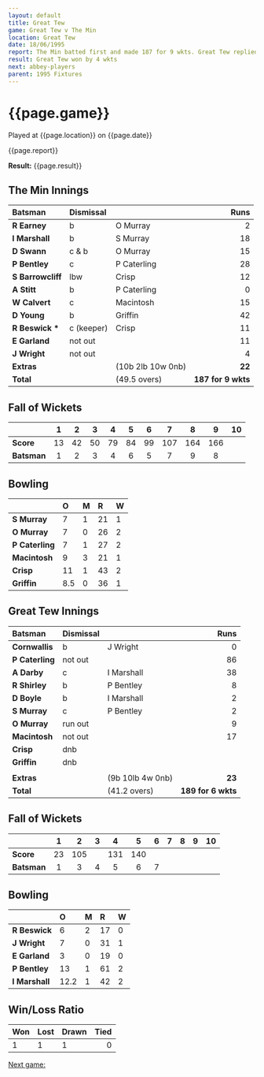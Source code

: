 ```yaml
---
layout: default
title: Great Tew
game: Great Tew v The Min
location: Great Tew
date: 18/06/1995
report: The Min batted first and made 187 for 9 wkts. Great Tew replied with 189 for 6 wkts
result: Great Tew won by 4 wkts
next: abbey-players
parent: 1995 Fixtures
---
```


# {{page.game}}

Played at {{page.location}} on {{page.date}}

{{page.report}}

**Result:** {{page.result}}

## The Min Innings

| Batsman | Dismissal |  | Runs |
|:---|:---|---|---:|
| **R Earney** | b | O Murray | 2 |
| **I Marshall** | b | S Murray | 18 |
| **D Swann** | c & b | O Murray | 15 |
| **P Bentley** | c | P Caterling | 28 |
| **S Barrowcliff** | lbw | Crisp | 12 |
| **A Stitt** | b | P Caterling | 0 |
| **W Calvert** | c | Macintosh | 15 |
| **D Young** | b | Griffin | 42 |
| **R Beswick &#42;** | c (keeper) | Crisp | 11 |
| **E Garland** | not out |  | 11 |
| **J Wright** | not out |  | 4 |
| **Extras** | | (10b 2lb 10w 0nb) | **22** |
| **Total** | | (49.5 overs) | **187 for 9 wkts** |

## Fall of Wickets

| | 1 | 2 | 3 | 4 | 5 | 6 | 7 | 8 | 9 | 10 |
|---|:---:|:---:|:---:|:---:|:---:|:---:|:---:|:---:|:---:|:---:|
| **Score** | 13 | 42 | 50 | 79 | 84 | 99 | 107 | 164 | 166 |  |
| **Batsman** | 1 | 2 | 3 | 4 | 6 | 5 | 7 | 9 | 8 |  |

## Bowling

| | O | M | R | W |
|---|:---|:---|:---|:---|
| **S Murray** | 7 | 1 | 21 | 1 |
| **O Murray** | 7 | 0 | 26 | 2 |
| **P Caterling** | 7 | 1 | 27 | 2 |
| **Macintosh** | 9 | 3 | 21 | 1 |
| **Crisp** | 11 | 1 | 43 | 2 |
| **Griffin** | 8.5 | 0 | 36 | 1 |

## Great Tew Innings

| Batsman | Dismissal |  | Runs |
|:---|:---|---|---:|
| **Cornwallis** | b | J Wright | 0 |
| **P Caterling** | not out |  | 86 |
| **A Darby** | c | I Marshall | 38 |
| **R Shirley** | b | P Bentley | 8 |
| **D Boyle** | b | I Marshall | 2 |
| **S Murray** | c | P Bentley | 2 |
| **O Murray** | run out |  | 9 |
| **Macintosh** | not out |  | 17 |
| **Crisp** | dnb |  |  |
| **Griffin** | dnb |  |  |
|  |  |  |  |
| **Extras** | | (9b 10lb 4w 0nb) | **23** |
| **Total** | | (41.2 overs) | **189 for 6 wkts** |

## Fall of Wickets

| | 1 | 2 | 3 | 4 | 5 | 6 | 7 | 8 | 9 | 10 |
|---|:---:|:---:|:---:|:---:|:---:|:---:|:---:|:---:|:---:|:---:|
| **Score** | 23 | 105 |  | 131 | 140 |  |  |  |  |  |
| **Batsman** | 1 | 3 | 4 | 5 | 6 | 7 |  |  |  |  |

## Bowling

| | O | M | R | W |
|---|:---|:---|:---|:---|
| **R Beswick** | 6 | 2 | 17 | 0 |
| **J Wright** | 7 | 0 | 31 | 1 |
| **E Garland** | 3 | 0 | 19 | 0 |
| **P Bentley** | 13 | 1 | 61 | 2 |
| **I Marshall** | 12.2 | 1 | 42 | 2 |

## Win/Loss Ratio

| Won | Lost | Drawn | Tied |
|:---|:---|:---|---:|
| 1 | 1 | 1 | 0 |

[Next game:]({{page.next}})